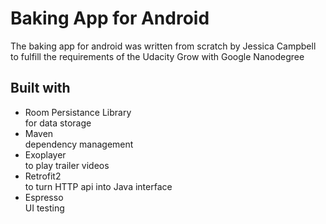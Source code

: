 # Baking App for Android

<p>
The baking app for android was written from scratch by Jessica Campbell to fulfill the requirements of the Udacity Grow with Google Nanodegree
</p>
<h2>
Built with
</h2>
<ul>
  <li>Room Persistance Library</li> for data storage
  <li>Maven</li> dependency management
  <li>Exoplayer</li> to play trailer videos
  <li>Retrofit2</li> to turn HTTP api into Java interface
  <li>Espresso</li> UI testing
</ul>
